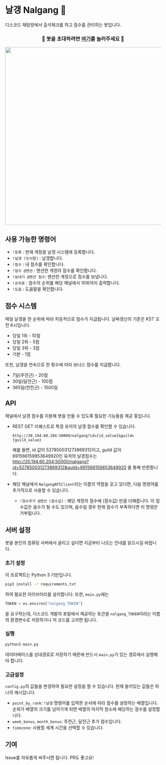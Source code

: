 
  
# 날갱 Nalgang :calendar:

디스코드 채팅방에서 출석체크를 하고 점수를 관리하는 봇입니다.
<div align="center">
  
### :robot: 봇을 초대하려면 [여기](https://discord.com/api/oauth2/authorize?client_id=692341237302165554&permissions=67584&scope=bot)를 눌러주세요 :robot:
  
</div>

<div align="center">
<img src="https://imgur.com/lhnqgbQ.png" width="576px">
</div>

## 사용 가능한 명령어
- `!등록` : 현재 계정을 날갱 시스템에 등록합니다.
- `!날갱 (인사말)` : 날갱합니다.
- `!점수` : 내 점수를 확인합니다.
- `!점수 @멘션` : 멘션한 계정의 점수를 확인합니다.
- `!보내기 @멘션 점수`: 멘션한 계정으로 점수를 보냅니다.
- `!순위표` : 점수의 순위를 해당 채널에서 10위까지 출력합니다.
- `!도움` : 도움말을 확인합니다.

## 점수 시스템

매일 날갱을 한 순위에 따라 차등적으로 점수가 지급됩니다. 날짜갱신의 기준은 KST 오전 6시입니다.

- 당일 1위 - 10점
- 당일 2위 - 5점
- 당일 3위 - 3점
- 기본 - 1점

또한, 날갱을 연속으로 한 횟수에 따라 보너스 점수를 지급합니다.

- 7일(주전근) - 20점
- 30일(달전근) - 100점
- 365일(연전근) - 1500점

## API

채널에서 날갱 점수를 이용해 봇을 만들 수 있도록 필요한 기능들을 제공 중입니다.

- REST GET 리퀘스트로 특정 유저의 날갱 점수를 확인할 수 있습니다.
  ```
  http://20.194.60.204:50000/nalgang?id={id_value}&guild={guild_value}
  ```
  예를 들면, id 값이 527850031273869312이고, guild 값이 691566159853649920인 유저의 날갱점수는 http://20.194.60.204:50000/nalgang?id=527850031273869312&guild=691566159853649920 를 통해 반환합니다.

- 해당 채널에서 `NalgangAPIClient`라는 이름의 역할을 갖고 있다면, 다음 명령어를 추가적으로 사용할 수 있습니다.
  - `!점수추가 @멘션 (점수값)` : 해당 계정의 점수에 (점수값) 만큼 더해줍니다. 이 점수값은 음수가 될 수도 있으며, 음수일 경우 현재 점수가 부족하다면 이 명령은 거부됩니다.

## 서버 설정
봇을 본인의 컴퓨팅 서버에서 굴리고 싶다면 지금부터 나오는 안내를 읽으시길 바랍니다.

### 초기 설정
이 프로젝트는 Python 3 기반입니다.
```bash
pip3 install -r requirements.txt
```
하여 필요한 라이브러리를 설치합니다.
또한, `main.py`에는
```python
TOKEN = os.environ["nalgang_TOKEN"]
```
을 요구하는데, 디스코드 개발자 포털에서 제공하는 토큰을 `nalgang_TOKEN`이라는 이름의 환경변수로 저장하거나 저 코드를 고치면 됩니다.

### 실행
```bash
python3 main.py
```
데이터베이스를 상대경로로 저장하기 때문에 반드시 `main.py`가 있는 경로에서 실행해야 합니다.

### 고급설정
`config.py`의 값들을 변경하여 필요한 설정을 할 수 있습니다. 현재 들어있는 값들은 하나의 예시입니다.
- `point_by_rank`: `!날갱` 명령어를 입력한 순서에 따라 점수를 설정하는 배열입니다. 순위가 배열의 크기를 넘어가게 되면 배열의 마지막 원소에 해당하는 점수를 설정합니다. 
- `week_bonus`, `month_bonus`: 주전근, 달전근 추가 점수입니다.
- `timezone`: 사용할 세계 시간을 선택할 수 있습니다.

## 기여

Issue를 자유롭게 써주시면 됩니다. PR도 좋고요!
